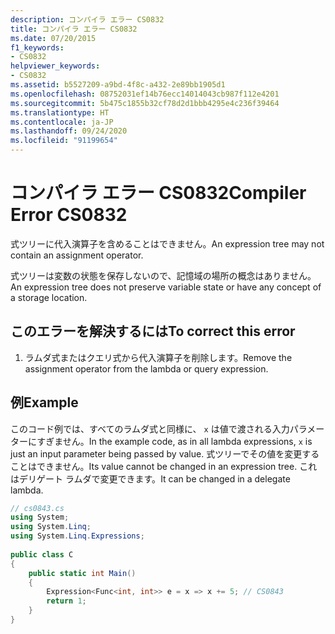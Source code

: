 ```yaml
---
description: コンパイラ エラー CS0832
title: コンパイラ エラー CS0832
ms.date: 07/20/2015
f1_keywords:
- CS0832
helpviewer_keywords:
- CS0832
ms.assetid: b5527209-a9bd-4f8c-a432-2e89bb1905d1
ms.openlocfilehash: 08752031ef14b76ecc14014043cb987f112e4201
ms.sourcegitcommit: 5b475c1855b32cf78d2d1bbb4295e4c236f39464
ms.translationtype: HT
ms.contentlocale: ja-JP
ms.lasthandoff: 09/24/2020
ms.locfileid: "91199654"
---
```

# <a name="compiler-error-cs0832"></a><span data-ttu-id="c4e9f-103">コンパイラ エラー CS0832</span><span class="sxs-lookup"><span data-stu-id="c4e9f-103">Compiler Error CS0832</span></span>

<span data-ttu-id="c4e9f-104">式ツリーに代入演算子を含めることはできません。</span><span class="sxs-lookup"><span data-stu-id="c4e9f-104">An expression tree may not contain an assignment operator.</span></span>  
  
 <span data-ttu-id="c4e9f-105">式ツリーは変数の状態を保存しないので、記憶域の場所の概念はありません。</span><span class="sxs-lookup"><span data-stu-id="c4e9f-105">An expression tree does not preserve variable state or have any concept of a storage location.</span></span>  
  
## <a name="to-correct-this-error"></a><span data-ttu-id="c4e9f-106">このエラーを解決するには</span><span class="sxs-lookup"><span data-stu-id="c4e9f-106">To correct this error</span></span>  
  
1. <span data-ttu-id="c4e9f-107">ラムダ式またはクエリ式から代入演算子を削除します。</span><span class="sxs-lookup"><span data-stu-id="c4e9f-107">Remove the assignment operator from the lambda or query expression.</span></span>  
  
## <a name="example"></a><span data-ttu-id="c4e9f-108">例</span><span class="sxs-lookup"><span data-stu-id="c4e9f-108">Example</span></span>  

 <span data-ttu-id="c4e9f-109">このコード例では、すべてのラムダ式と同様に、 `x` は値で渡される入力パラメーターにすぎません。</span><span class="sxs-lookup"><span data-stu-id="c4e9f-109">In the example code, as in all lambda expressions, `x` is just an input parameter being passed by value.</span></span> <span data-ttu-id="c4e9f-110">式ツリーでその値を変更することはできません。</span><span class="sxs-lookup"><span data-stu-id="c4e9f-110">Its value cannot be changed in an expression tree.</span></span> <span data-ttu-id="c4e9f-111">これはデリゲート ラムダで変更できます。</span><span class="sxs-lookup"><span data-stu-id="c4e9f-111">It can be changed in a delegate lambda.</span></span>  
  
```csharp  
// cs0843.cs  
using System;  
using System.Linq;  
using System.Linq.Expressions;  
  
public class C  
{  
    public static int Main()  
    {  
        Expression<Func<int, int>> e = x => x += 5; // CS0843  
        return 1;  
    }  
}  
```
